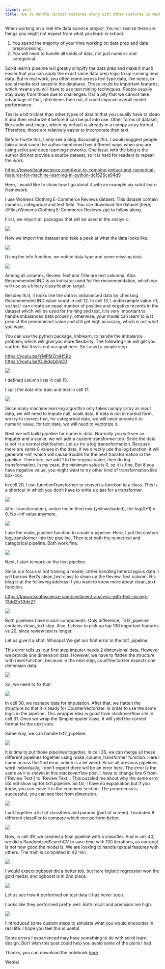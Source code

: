 ```yaml
---
layout: post
title: How to Handle Textual Features along with Other Features in Machine Learning
---
```


When working on a real-life data science project. You will realize there are things you might not expect from what you learn in school.  
1. You spend the majority of your time working on data prep and data preprocessing.  
2. You will need to handle all kinds of data, not just numeric and categorical.  
 
Scikit learn’s pipeline will greatly simplify the data prep and make it much easier that you can apply the exact same data prep logic to up-coming new data. But in real work, you often come across text type data, like notes, or social media text saved in the database.  Those could be important features, which means you will have to use text mining techniques. People usually stay away from those due to challenges. It is a pity that we cannot take advantage of that, oftentimes then not, it could improve overall model performance.  

Text is a bit trickier than other types of data in that you usually have to clean it and then vectorize it before it can be put into use. Other forms of dataset, like audio and image, which by default is already in a numpy array format. Therefore, those are relatively easier to incorporate than text.  

Before I write this, I only see a blog discussing this. I would suggest people take a look since the author mentioned two different ways when you are using scikit and deep learning networks.  One issue with the blog is the author did not provide a source dataset, so it is hard for readers to repeat the work.  

<https://towardsdatascience.com/how-to-combine-textual-and-numerical-features-for-machine-learning-in-python-dc1526ca94d9>

Here, I would like to show how I go about it with an example via scikit learn framework.  

I use Womens Clothing E-Commerce Reviews dataset.  This dataset contain numeric, categorical and text field.  You can download the dataset [here](/Files/Womens Clothing E-Commerce Reviews.zip) to follow along.  

First, we import all packages that will be used in the analysis.  

<img src="/images/blog51/1import_package.PNG">  

Now we import the dataset and take a peek at what the data looks like.  

<img src="/images/blog51/2check_data1.PNG">  

Using the info function, we notice data type and some missing data. 

<img src="/images/blog51/2check_data2.PNG">  

Among all columns, Review Text and Title are text columns. Also Recommended IND is an indicator used for the recommendation, which we will use as a binary classification target.  

Besides that, it looks like the data is imbalanced data by checking Recommended IND value count in cell 12.   In cell 13, I undersample value =1, so that I can create an equal number of positive and negative records in the dataset which will be used for training and test. It is very important to handle imbalanced data properly, otherwise, your model can learn to just predict the predominant value and still get high accuracy, which is not what you want.  

You can use the python package, imblearn, to handle the imbalance problem, which will give you more flexibility. The following link will get you started. But this is not our goal here.  So I used a simple step.  

<https://youtu.be/YMPMZmlH5Bo>  
<https://youtu.be/OJedgzdipC0>  

<img src="/images/blog51/3under_sample.PNG">  

I defined column lists in cell 15.  

I split the data into train and test in cell 17.  

<img src="/images/blog51/4sample_split.PNG">  

Since many machine learning algorithm only takes numpy array as input data,  we will need to impute null, scale data,  if data is not in normal form, we try to correct that,  for categorical data, we will need encode it to numeric value, for text data,  we will need to vectorize it.  
 
Next we will build pipeline for numeric data. Normally you will see an imputer and a scaler, we will add a custom transformer too.  Since the data is not in a normal distribution. Let us try a log transoformation.  Because there are some 0 values in the data, if we directly use the log function, it will generate –inf, which will cause trouble for the next transformation in the pipeline. Therefore, we add 1 to the original value, then do log transformation. In my case, the minimum value is 0, so it is fine. But if you have negative value, you might want to try other kind of transformation like box-cox.  

In cell 20, I use functionTransformer to convert a function to a class. This is a shortcut in which you don’t have to write a class for a transformer.  

<img src="/images/blog51/5log_function.PNG">  

After transformation, notice the in third row (yellowshaded), the log(0+1) = 0, No –inf value anymore.  

<img src="/images/blog51/6log_function_after.PNG">  

I use the make_pipeline function to create a pipeline. Here, I put the custom log_transformer into the pipeline. Then test both the numerical and categorical pipeline.  Both work fine.  

<img src="/images/blog51/7pipeline_handle_num_cat.PNG">  

Next, I start to work on the text pipeline.  

Since our focus is not training a model, rather handling heterozygous data. I will borrow Bert’s clean_text class to clean up the Review Text column.  His blog is at the following address if you want to know more about clean_text function.  

<https://towardsdatascience.com/sentiment-analysis-with-text-mining-13dd2b33de27>

<img src="/images/blog51/8clean_text_class.PNG">   

Both pipelines have similar components. Only difference,  Txt2_pipeline contains  clean_text step. Also, I chose to pick up top 100 important features vs 20, since review text is longer.  

Let us give it a shot. Whoops! We get our first error in the txt1_pipeline.  

This error tells us, our first step imputer needs 2 dimensional data, However we provide one dimension data. However, we have to flatten the structure with ravel function, because in the next step, countVectorizer expects one dimension data.  

<img src="/images/blog51/9text_pipeline_init_error.PNG">  

So, we need to fix that.  

<img src="/images/blog51/9text_pipeline_fix.PNG">    

In cell 30, we reshape data for  imputation. After that, we flatten the structure so that it is ready for CounterVectorizer. In order to use the same logic in the pipeline, This wrapper idea is good from stackoverflow site in cell 31.  Once we wrap the SimpleImputer class, it will yield the correct format for the next step.  
 
Same way, we can handle txt2_pipeline.  

<img src="/images/blog51/10text_pipeline.PNG">  

It is time to put those pipelines together. In cell 36, we can merge  all these different pipelines together using make_column_transformer function. Here I came across the 2nd error, which is a bit weird.  Since all previous pipelines work individually, I don't expect there  will be an error here. The error is the same as it is shown in this stackoverflow post. I have  to change line 6 from ['Review Text'] to  'Review Text' .  This puzzled me about why the same error did not show up for txt1.pipeline. So far, I have no explanation but if you know, you can leave it in the comment section. The preprocess is successful, you can see that from dimension.

<img src="/images/blog51/11text_pipeline.PNG">   

I put together a list of classifiers and params (part of screen).  I included 8 different classifier to compare which one perform better. 

<img src="/images/blog51/12classfier_param.PNG">  

Now, in cell 39, we created a final pipeline with a classifier. And in cell 40, we did a RandomizedSearchCV to save time with 100 iterations, as our goal is not how good the model is. We are looking to handle textual features with others.  The train is completed in 42 min.  

<img src="/images/blog51/13classifier.PNG"> 

I would expect xgboost did a better job, but here logistic regression won the gold medal, and xgboost is in 2nd place.  

<img src="/images/blog51/14result.PNG">   

Let us see how it performed on test data it has never seen.  

Looks like they performed pretty well.  Both recall and precision are high.  

<img src="/images/blog51/15test_result.PNG">  

I introduced some custom steps to simulate what you would encounter in real life. I hope you feel this is useful.  
 
Some errors I experienced may have something to do with scikit learn design. But I wish this post could help you avoid some of the pains I had.  

Thanks, you can download the notebook [here](/Files/Handle_different_type_data4.ipynb).  

Wenlei
